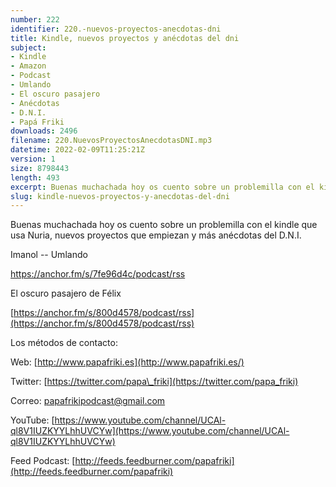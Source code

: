 ```yaml
---
number: 222
identifier: 220.-nuevos-proyectos-anecdotas-dni
title: Kindle, nuevos proyectos y anécdotas del dni
subject:
- Kindle
- Amazon
- Podcast
- Umlando
- El oscuro pasajero
- Anécdotas
- D.N.I.
- Papá Friki
downloads: 2496
filename: 220.NuevosProyectosAnecdotasDNI.mp3
datetime: 2022-02-09T11:25:21Z
version: 1
size: 8798443
length: 493
excerpt: Buenas muchachada hoy os cuento sobre un problemilla con el kindle que usa Nuria, nuevos proyectos que empiezan y más anécdotas del D.N.I.
slug: kindle-nuevos-proyectos-y-anecdotas-del-dni
---
```

Buenas muchachada hoy os cuento sobre un problemilla con el kindle que usa Nuria, nuevos proyectos que empiezan y más anécdotas del D.N.I.

Imanol -- Umlando

https://anchor.fm/s/7fe96d4c/podcast/rss

El oscuro pasajero de Félix

[https://anchor.fm/s/800d4578/podcast/rss](https://anchor.fm/s/800d4578/podcast/rss)

[
](https://play.google.com/store/apps/details?id=homeworkout.homeworkouts.noequipment&hl=es&gl=US)

Los métodos de contacto:

Web: [http://www.papafriki.es](http://www.papafriki.es/)

Twitter: [https://twitter.com/papa\_friki](https://twitter.com/papa_friki)

Correo: [papafrikipodcast@gmail.com](https://archive.org/details/papafrikipodast@gmail.com)

YouTube: [https://www.youtube.com/channel/UCAl-ql8V1IUZKYYLhhUVCYw](https://www.youtube.com/channel/UCAl-ql8V1IUZKYYLhhUVCYw)

Feed Podcast: [http://feeds.feedburner.com/papafriki](http://feeds.feedburner.com/papafriki)